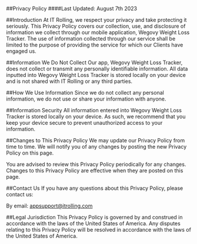 ##Privacy Policy
####Last Updated: August 7th 2023

##Introduction
At IT Rolling, we respect your privacy and take protecting it seriously. This Privacy Policy covers our collection, use, and disclosure of information we collect through our mobile application, Wegovy Weight Loss Tracker. The use of information collected through our service shall be limited to the purpose of providing the service for which our Clients have engaged us.

##Information We Do Not Collect
Our app, Wegovy Weight Loss Tracker, does not collect or transmit any personally identifiable information. All data inputted into Wegovy Weight Loss Tracker is stored locally on your device and is not shared with IT Rolling or any third parties.

##How We Use Information
Since we do not collect any personal information, we do not use or share your information with anyone.

##Information Security
All information entered into Wegovy Weight Loss Tracker is stored locally on your device. As such, we recommend that you keep your device secure to prevent unauthorized access to your information.

##Changes to This Privacy Policy
We may update our Privacy Policy from time to time. We will notify you of any changes by posting the new Privacy Policy on this page.

You are advised to review this Privacy Policy periodically for any changes. Changes to this Privacy Policy are effective when they are posted on this page.

##Contact Us
If you have any questions about this Privacy Policy, please contact us:

By email: appsupport@itrolling.com

##Legal Jurisdiction
This Privacy Policy is governed by and construed in accordance with the laws of the United States of America. Any disputes relating to this Privacy Policy will be resolved in accordance with the laws of the United States of America.
